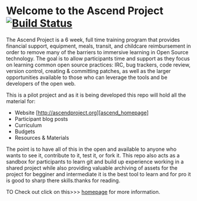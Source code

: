 # Welcome to the Ascend Project [![Build Status](https://travis-ci.org/mozilla/ascendproject.png?branch=gh-pages)](https://travis-ci.org/mozilla/ascendproject)


The Ascend Project is a 6 week, full time training program that provides financial support, equipment, meals, transit, and childcare reimbursement in order to remove many of the barriers to immersive learning in Open Source technology.  The goal is to allow participants time and support as they focus on learning common open source practices: IRC, bug trackers, code review, version control, creating & committing patches, as well as the larger opportunities available to those who can leverage the tools and be developers of the open web. 

This is a pilot project and as it is being developed this repo will hold all the material for:

* Website [http://ascendproject.org][ascend_homepage]
* Participant blog posts
* Curriculum
* Budgets
* Resources & Materials

The point is to have all of this in the open and available to anyone who wants to see it, contribute to it, test it, or fork it. This repo also acts as a sandbox for participants to learn git and build up experience working in a shared project while also providing valuable archiving of assets for the project for begginer and intermediate it is the best tool to learn and for pro it is good to sharp there skills.thanks for reading.

TO Check out click on this>>>  [homepage][ascend_homepage] for more information.


[ascend_homepage]: http://ascendproject.org/about

